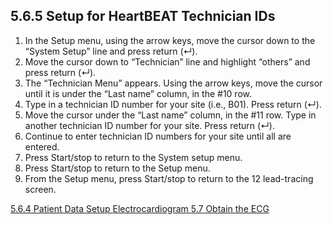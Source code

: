 ## 5.6.5 Setup for HeartBEAT Technician IDs

1. In the Setup menu, using the arrow keys, move the cursor down to the “System
Setup” line and press return (↵).
2. Move the cursor down to “Technician” line and highlight “others” and press return (↵).
3. The “Technician Menu” appears. Using the arrow keys, move the cursor until it is under the “Last name” column, in the #10 row.
4. Type in a technician ID number for your site (i.e., B01). Press return (↵).
5. Move the cursor under the “Last name” column, in the #11 row. Type in another technician ID number for your site. Press return (↵).
6. Continue to enter technician ID numbers for your site until all are entered.
7. Press Start/stop to return to the System setup menu.
8. Press Start/stop to return to the Setup menu.
9. From the Setup menu, press Start/stop to return to the 12 lead-tracing screen.


<div class="center">
<div class="btn-group">
  <a href=":pages_path:/manuals/ecg/5-06-04-pt-data-setup.md" class="btn btn-default">
    <span class="glyphicon glyphicon-chevron-left"></span>
    5.6.4 Patient Data Setup
  </a>

  <a href=":pages_path:/manuals/ecg" class="btn btn-default">
    <span class="glyphicon glyphicon-chevron-up"></span>
    Electrocardiogram
  </a>

  <a href=":pages_path:/manuals/ecg/5-07-obtain-ecg.md" class="btn btn-success">
    5.7 Obtain the ECG
    <span class="glyphicon glyphicon-chevron-right"></span>
  </a>
</div>
</div>
